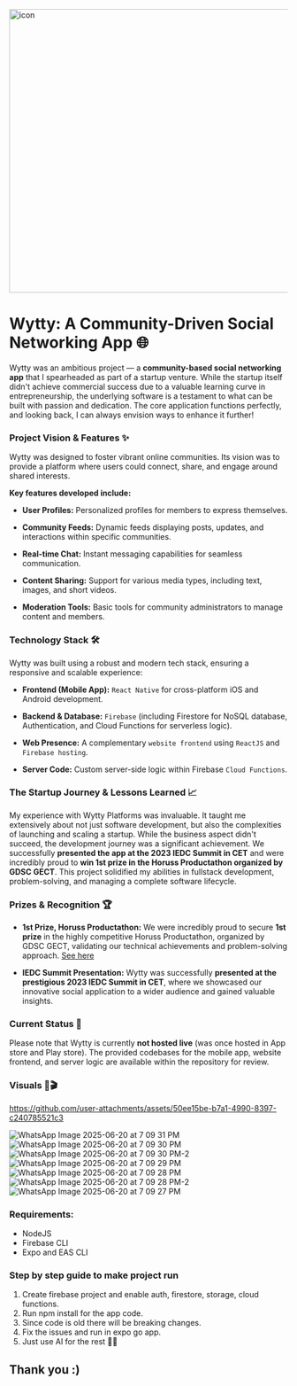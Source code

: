<img width="512" height="512" alt="icon" src="https://github.com/user-attachments/assets/91e9af28-dc96-4dec-a137-c7237396df34" />

# Wytty: A Community-Driven Social Networking App 🌐


Wytty was an ambitious project — a **community-based social networking app** that I spearheaded as part of a startup venture. While the startup itself didn't achieve commercial success due to a valuable learning curve in entrepreneurship, the underlying software is a testament to what can be built with passion and dedication. The core application functions perfectly, and looking back, I can always envision ways to enhance it further!

### Project Vision & Features ✨

Wytty was designed to foster vibrant online communities. Its vision was to provide a platform where users could connect, share, and engage around shared interests.

**Key features developed include:**

* **User Profiles:** Personalized profiles for members to express themselves.

* **Community Feeds:** Dynamic feeds displaying posts, updates, and interactions within specific communities.

* **Real-time Chat:** Instant messaging capabilities for seamless communication.

* **Content Sharing:** Support for various media types, including text, images, and short videos.

* **Moderation Tools:** Basic tools for community administrators to manage content and members.

### Technology Stack 🛠️

Wytty was built using a robust and modern tech stack, ensuring a responsive and scalable experience:

* **Frontend (Mobile App):** `React Native` for cross-platform iOS and Android development.

* **Backend & Database:** `Firebase` (including Firestore for NoSQL database, Authentication, and Cloud Functions for serverless logic).

* **Web Presence:** A complementary `website frontend` using `ReactJS` and `Firebase hosting`.

* **Server Code:** Custom server-side logic within Firebase `Cloud Functions`.

### The Startup Journey & Lessons Learned 📈

My experience with Wytty Platforms was invaluable. It taught me extensively about not just software development, but also the complexities of launching and scaling a startup. While the business aspect didn't succeed, the development journey was a significant achievement. We successfully **presented the app at the 2023 IEDC Summit in CET** and were incredibly proud to **win 1st prize in the Horuss Productathon organized by GDSC GECT**. This project solidified my abilities in fullstack development, problem-solving, and managing a complete software lifecycle.

### Prizes & Recognition 🏆

* **1st Prize, Horuss Productathon:** We were incredibly proud to secure **1st prize** in the highly competitive Horuss Productathon, organized by GDSC GECT, validating our technical achievements and problem-solving approach. [See here](https://github.com/JohnPaulNaiju/achievements/blob/main/certificates/JOHN%20PAUL%20NAIJU(1).jpg)

* **IEDC Summit Presentation:** Wytty was successfully **presented at the prestigious 2023 IEDC Summit in CET**, where we showcased our innovative social application to a wider audience and gained valuable insights.

### Current Status 🚧

Please note that Wytty is currently **not hosted live** (was once hosted in App store and Play store). The provided codebases for the mobile app, website frontend, and server logic are available within the repository for review.

### Visuals 📸🎬



https://github.com/user-attachments/assets/50ee15be-b7a1-4990-8397-c240785521c3


![WhatsApp Image 2025-06-20 at 7 09 31 PM](https://github.com/user-attachments/assets/2c18f204-a1ea-4b52-bd92-272b7e06725d)
![WhatsApp Image 2025-06-20 at 7 09 30 PM](https://github.com/user-attachments/assets/f51ef895-f3aa-45cd-b514-f8a2f27b1f15)
![WhatsApp Image 2025-06-20 at 7 09 30 PM-2](https://github.com/user-attachments/assets/d8086016-918e-46a2-95f9-d255e3240400)
![WhatsApp Image 2025-06-20 at 7 09 29 PM](https://github.com/user-attachments/assets/ddc53938-42c1-4ef8-a96a-3a36172fa5b9)
![WhatsApp Image 2025-06-20 at 7 09 28 PM](https://github.com/user-attachments/assets/af186cfe-724c-4f71-9bb6-fddbf00b6fda)
![WhatsApp Image 2025-06-20 at 7 09 28 PM-2](https://github.com/user-attachments/assets/cef51ee3-6f12-4efd-b032-bd9308de34e5)
![WhatsApp Image 2025-06-20 at 7 09 27 PM](https://github.com/user-attachments/assets/e02ed61a-bb72-47ec-a29d-72c604ad08f9)

### Requirements:

- NodeJS
- Firebase CLI
- Expo and EAS CLI

### Step by step guide to make project run

1. Create firebase project and enable auth, firestore, storage, cloud functions.
2. Run npm install for the app code.
3. Since code is old there will be breaking changes.
4. Fix the issues and run in expo go app.
5. Just use AI for the rest 🤷‍♂️

## Thank you :)
